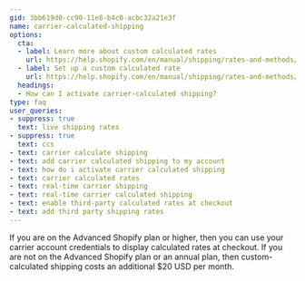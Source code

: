 ```yaml
---
gid: 3bb619d0-cc90-11e8-b4c0-acbc32a21e3f
name: carrier-calculated-shipping
options:
  cta:
  - label: Learn more about custom calculated rates
    url: https://help.shopify.com/en/manual/shipping/rates-and-methods/custom-calculated-rates
  - label: Set up a custom calculated rate
    url: https://help.shopify.com/en/manual/shipping/rates-and-methods/custom-calculated-rates/setup-custom-calculated-rate
  headings:
  - How can I activate carrier-calculated shipping?
type: faq
user_queries:
- suppress: true
  text: live shipping rates
- suppress: true
  text: ccs
- text: carrier calculate shipping
- text: add carrier calculated shipping to my account
- text: how do i activate carrier calculated shipping
- text: carrier calculated rates
- text: real-time carrier shipping
- text: real-time carrier calculated shipping
- text: enable third-party calculated rates at checkout
- text: add third party shipping rates
---
```


If you are on the Advanced Shopify plan or higher, then you can use your carrier account credentials to display calculated rates at checkout. If you are not on the Advanced Shopify plan or an annual plan, then custom-calculated shipping costs an additional $20 USD per month.
